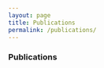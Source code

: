 ```yaml
---
layout: page
title: Publications
permalink: /publications/
---
```


<div id="archives">
  <section id="archive">
    <h3>Publications</h3>
    <div id="publication-list"></div>
  </section>
</div>

<script src="https://cdn.jsdelivr.net/npm/js-yaml@4.1.0/dist/js-yaml.min.js"></script>
<script>
  async function loadYAML() {
    const response = await fetch('{{ site.baseurl }}/publications.yaml');
    const text = await response.text();
    const data = jsyaml.load(text);

    const container = document.getElementById('publication-list');

    // Sort publications by year (newest first)
    data.sort((a, b) => (b.date || 0) - (a.date || 0));

    data.forEach(pub => {
      // Bolden "Leite DJ" in authors
      let authors = pub.authors || '';
      authors = authors.replace(/\bLeite DJ\b/g, '<b>Leite DJ</b>');

      let output = `${authors}`;
      if (pub.date) output += ` (${pub.date})`;
      if (pub.title && pub.URL) {
        output += ` <a href="${pub.URL}" target="_blank">${pub.title}</a>`;
      } else if (pub.title) {
        output += ` ${pub.title}`;
      }
      if (pub.journal) output += `. <em>${pub.journal}</em>`;
      if (pub.additional) output += `. ${pub.additional}`;
      if (pub.DOI) output += `. DOI: ${pub.DOI}`;

      container.innerHTML += `<p>${output}</p>`;
    });
  }

  loadYAML();
</script>
